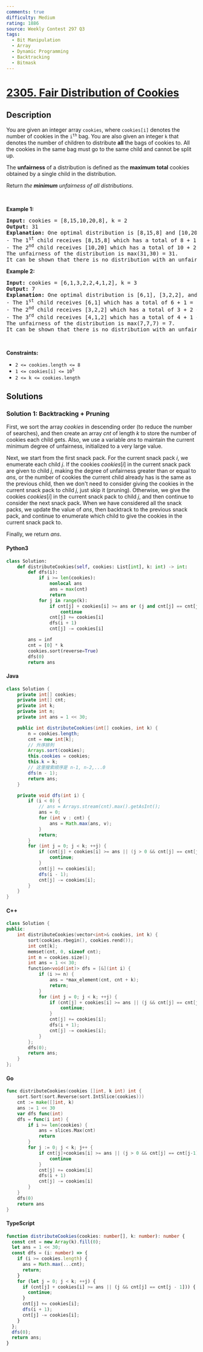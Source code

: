 ```yaml
---
comments: true
difficulty: Medium
rating: 1886
source: Weekly Contest 297 Q3
tags:
  - Bit Manipulation
  - Array
  - Dynamic Programming
  - Backtracking
  - Bitmask
---
```


<!-- problem:start -->

# [2305. Fair Distribution of Cookies](https://leetcode.com/problems/fair-distribution-of-cookies)


## Description

<!-- description:start -->

<p>You are given an integer array <code>cookies</code>, where <code>cookies[i]</code> denotes the number of cookies in the <code>i<sup>th</sup></code> bag. You are also given an integer <code>k</code> that denotes the number of children to distribute <strong>all</strong> the bags of cookies to. All the cookies in the same bag must go to the same child and cannot be split up.</p>

<p>The <strong>unfairness</strong> of a distribution is defined as the <strong>maximum</strong> <strong>total</strong> cookies obtained by a single child in the distribution.</p>

<p>Return <em>the <strong>minimum</strong> unfairness of all distributions</em>.</p>

<p>&nbsp;</p>
<p><strong class="example">Example 1:</strong></p>

<pre>
<strong>Input:</strong> cookies = [8,15,10,20,8], k = 2
<strong>Output:</strong> 31
<strong>Explanation:</strong> One optimal distribution is [8,15,8] and [10,20]
- The 1<sup>st</sup> child receives [8,15,8] which has a total of 8 + 15 + 8 = 31 cookies.
- The 2<sup>nd</sup> child receives [10,20] which has a total of 10 + 20 = 30 cookies.
The unfairness of the distribution is max(31,30) = 31.
It can be shown that there is no distribution with an unfairness less than 31.
</pre>

<p><strong class="example">Example 2:</strong></p>

<pre>
<strong>Input:</strong> cookies = [6,1,3,2,2,4,1,2], k = 3
<strong>Output:</strong> 7
<strong>Explanation:</strong> One optimal distribution is [6,1], [3,2,2], and [4,1,2]
- The 1<sup>st</sup> child receives [6,1] which has a total of 6 + 1 = 7 cookies.
- The 2<sup>nd</sup> child receives [3,2,2] which has a total of 3 + 2 + 2 = 7 cookies.
- The 3<sup>rd</sup> child receives [4,1,2] which has a total of 4 + 1 + 2 = 7 cookies.
The unfairness of the distribution is max(7,7,7) = 7.
It can be shown that there is no distribution with an unfairness less than 7.
</pre>

<p>&nbsp;</p>
<p><strong>Constraints:</strong></p>

<ul>
	<li><code>2 &lt;= cookies.length &lt;= 8</code></li>
	<li><code>1 &lt;= cookies[i] &lt;= 10<sup>5</sup></code></li>
	<li><code>2 &lt;= k &lt;= cookies.length</code></li>
</ul>

<!-- description:end -->

## Solutions

<!-- solution:start -->

### Solution 1: Backtracking + Pruning

First, we sort the array $cookies$ in descending order (to reduce the number of searches), and then create an array $cnt$ of length $k$ to store the number of cookies each child gets. Also, we use a variable $ans$ to maintain the current minimum degree of unfairness, initialized to a very large value.

Next, we start from the first snack pack. For the current snack pack $i$, we enumerate each child $j$. If the cookies $cookies[i]$ in the current snack pack are given to child $j$, making the degree of unfairness greater than or equal to $ans$, or the number of cookies the current child already has is the same as the previous child, then we don't need to consider giving the cookies in the current snack pack to child $j$, just skip it (pruning). Otherwise, we give the cookies $cookies[i]$ in the current snack pack to child $j$, and then continue to consider the next snack pack. When we have considered all the snack packs, we update the value of $ans$, then backtrack to the previous snack pack, and continue to enumerate which child to give the cookies in the current snack pack to.

Finally, we return $ans$.

<!-- tabs:start -->

#### Python3

```python
class Solution:
    def distributeCookies(self, cookies: List[int], k: int) -> int:
        def dfs(i):
            if i >= len(cookies):
                nonlocal ans
                ans = max(cnt)
                return
            for j in range(k):
                if cnt[j] + cookies[i] >= ans or (j and cnt[j] == cnt[j - 1]):
                    continue
                cnt[j] += cookies[i]
                dfs(i + 1)
                cnt[j] -= cookies[i]

        ans = inf
        cnt = [0] * k
        cookies.sort(reverse=True)
        dfs(0)
        return ans
```

#### Java

```java
class Solution {
    private int[] cookies;
    private int[] cnt;
    private int k;
    private int n;
    private int ans = 1 << 30;

    public int distributeCookies(int[] cookies, int k) {
        n = cookies.length;
        cnt = new int[k];
        // 升序排列
        Arrays.sort(cookies);
        this.cookies = cookies;
        this.k = k;
        // 这里搜索顺序是 n-1, n-2,...0
        dfs(n - 1);
        return ans;
    }

    private void dfs(int i) {
        if (i < 0) {
            // ans = Arrays.stream(cnt).max().getAsInt();
            ans = 0;
            for (int v : cnt) {
                ans = Math.max(ans, v);
            }
            return;
        }
        for (int j = 0; j < k; ++j) {
            if (cnt[j] + cookies[i] >= ans || (j > 0 && cnt[j] == cnt[j - 1])) {
                continue;
            }
            cnt[j] += cookies[i];
            dfs(i - 1);
            cnt[j] -= cookies[i];
        }
    }
}
```

#### C++

```cpp
class Solution {
public:
    int distributeCookies(vector<int>& cookies, int k) {
        sort(cookies.rbegin(), cookies.rend());
        int cnt[k];
        memset(cnt, 0, sizeof cnt);
        int n = cookies.size();
        int ans = 1 << 30;
        function<void(int)> dfs = [&](int i) {
            if (i >= n) {
                ans = *max_element(cnt, cnt + k);
                return;
            }
            for (int j = 0; j < k; ++j) {
                if (cnt[j] + cookies[i] >= ans || (j && cnt[j] == cnt[j - 1])) {
                    continue;
                }
                cnt[j] += cookies[i];
                dfs(i + 1);
                cnt[j] -= cookies[i];
            }
        };
        dfs(0);
        return ans;
    }
};
```

#### Go

```go
func distributeCookies(cookies []int, k int) int {
	sort.Sort(sort.Reverse(sort.IntSlice(cookies)))
	cnt := make([]int, k)
	ans := 1 << 30
	var dfs func(int)
	dfs = func(i int) {
		if i >= len(cookies) {
			ans = slices.Max(cnt)
			return
		}
		for j := 0; j < k; j++ {
			if cnt[j]+cookies[i] >= ans || (j > 0 && cnt[j] == cnt[j-1]) {
				continue
			}
			cnt[j] += cookies[i]
			dfs(i + 1)
			cnt[j] -= cookies[i]
		}
	}
	dfs(0)
	return ans
}
```

#### TypeScript

```ts
function distributeCookies(cookies: number[], k: number): number {
  const cnt = new Array(k).fill(0);
  let ans = 1 << 30;
  const dfs = (i: number) => {
    if (i >= cookies.length) {
      ans = Math.max(...cnt);
      return;
    }
    for (let j = 0; j < k; ++j) {
      if (cnt[j] + cookies[i] >= ans || (j && cnt[j] == cnt[j - 1])) {
        continue;
      }
      cnt[j] += cookies[i];
      dfs(i + 1);
      cnt[j] -= cookies[i];
    }
  };
  dfs(0);
  return ans;
}
```

<!-- tabs:end -->

<!-- solution:end -->

<!-- problem:end -->
